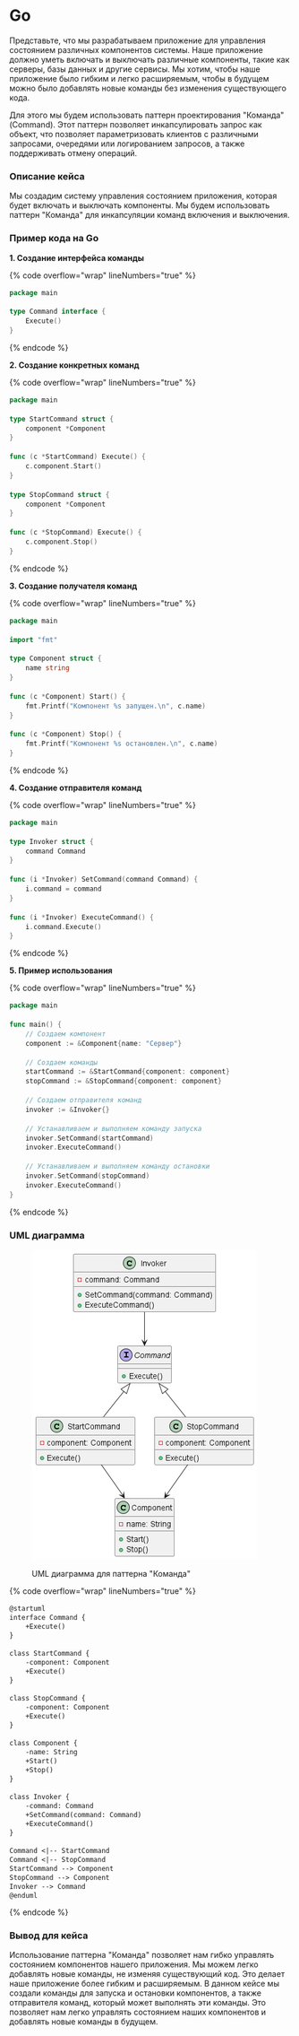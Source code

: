 # Go

Представьте, что мы разрабатываем приложение для управления состоянием различных компонентов системы. Наше приложение должно уметь включать и выключать различные компоненты, такие как серверы, базы данных и другие сервисы. Мы хотим, чтобы наше приложение было гибким и легко расширяемым, чтобы в будущем можно было добавлять новые команды без изменения существующего кода.

Для этого мы будем использовать паттерн проектирования "Команда" (Command). Этот паттерн позволяет инкапсулировать запрос как объект, что позволяет параметризовать клиентов с различными запросами, очередями или логированием запросов, а также поддерживать отмену операций.

### Описание кейса

Мы создадим систему управления состоянием приложения, которая будет включать и выключать компоненты. Мы будем использовать паттерн "Команда" для инкапсуляции команд включения и выключения.

### Пример кода на Go

**1. Создание интерфейса команды**

{% code overflow="wrap" lineNumbers="true" %}
```go
package main

type Command interface {
    Execute()
}
```
{% endcode %}

**2. Создание конкретных команд**

{% code overflow="wrap" lineNumbers="true" %}
```go
package main

type StartCommand struct {
    component *Component
}

func (c *StartCommand) Execute() {
    c.component.Start()
}

type StopCommand struct {
    component *Component
}

func (c *StopCommand) Execute() {
    c.component.Stop()
}
```
{% endcode %}

**3. Создание получателя команд**

{% code overflow="wrap" lineNumbers="true" %}
```go
package main

import "fmt"

type Component struct {
    name string
}

func (c *Component) Start() {
    fmt.Printf("Компонент %s запущен.\n", c.name)
}

func (c *Component) Stop() {
    fmt.Printf("Компонент %s остановлен.\n", c.name)
}
```
{% endcode %}

**4. Создание отправителя команд**

{% code overflow="wrap" lineNumbers="true" %}
```go
package main

type Invoker struct {
    command Command
}

func (i *Invoker) SetCommand(command Command) {
    i.command = command
}

func (i *Invoker) ExecuteCommand() {
    i.command.Execute()
}
```
{% endcode %}

**5. Пример использования**

{% code overflow="wrap" lineNumbers="true" %}
```go
package main

func main() {
    // Создаем компонент
    component := &Component{name: "Сервер"}

    // Создаем команды
    startCommand := &StartCommand{component: component}
    stopCommand := &StopCommand{component: component}

    // Создаем отправителя команд
    invoker := &Invoker{}

    // Устанавливаем и выполняем команду запуска
    invoker.SetCommand(startCommand)
    invoker.ExecuteCommand()

    // Устанавливаем и выполняем команду остановки
    invoker.SetCommand(stopCommand)
    invoker.ExecuteCommand()
}
```
{% endcode %}

### UML диаграмма

<figure><img src="../../../../../.gitbook/assets/image (87).png" alt=""><figcaption><p>UML диаграмма для паттерна "Команда"</p></figcaption></figure>

{% code overflow="wrap" lineNumbers="true" %}
```plantuml
@startuml
interface Command {
    +Execute()
}

class StartCommand {
    -component: Component
    +Execute()
}

class StopCommand {
    -component: Component
    +Execute()
}

class Component {
    -name: String
    +Start()
    +Stop()
}

class Invoker {
    -command: Command
    +SetCommand(command: Command)
    +ExecuteCommand()
}

Command <|-- StartCommand
Command <|-- StopCommand
StartCommand --> Component
StopCommand --> Component
Invoker --> Command
@enduml
```
{% endcode %}

### Вывод для кейса

Использование паттерна "Команда" позволяет нам гибко управлять состоянием компонентов нашего приложения. Мы можем легко добавлять новые команды, не изменяя существующий код. Это делает наше приложение более гибким и расширяемым. В данном кейсе мы создали команды для запуска и остановки компонентов, а также отправителя команд, который может выполнять эти команды. Это позволяет нам легко управлять состоянием наших компонентов и добавлять новые команды в будущем.
